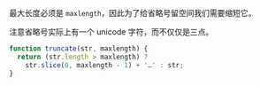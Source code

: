 最大长度必须是 `maxlength`，因此为了给省略号留空间我们需要缩短它。

注意省略号实际上有一个 unicode 字符，而不仅仅是三点。

```js run
function truncate(str, maxlength) {
  return (str.length > maxlength) ? 
    str.slice(0, maxlength - 1) + '…' : str;
}
```

